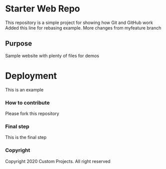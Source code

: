 # Starter Web Repo

This repository is a simple project for showing how Git and GitHub work
Added this line for rebasing example. More changes from myfeature branch

## Purpose

Sample website with plenty of files for demos

# Deployment

This is an example

### How to contribute

Please fork this repository

### Final step

This is the final step

### Copyright

Copyright 2020 Custom Projects. All right reserved
